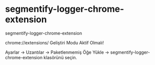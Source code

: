 # segmentify-logger-chrome-extension
segmentify-logger-chrome-extension

chrome://extensions/
Geliştiri Modu Aktif Olmalı!

Ayarlar -> Uzantılar -> Paketlenmemiş Öğe Yükle -> segmentify-logger-chrome-extension klasörünü seçin.
